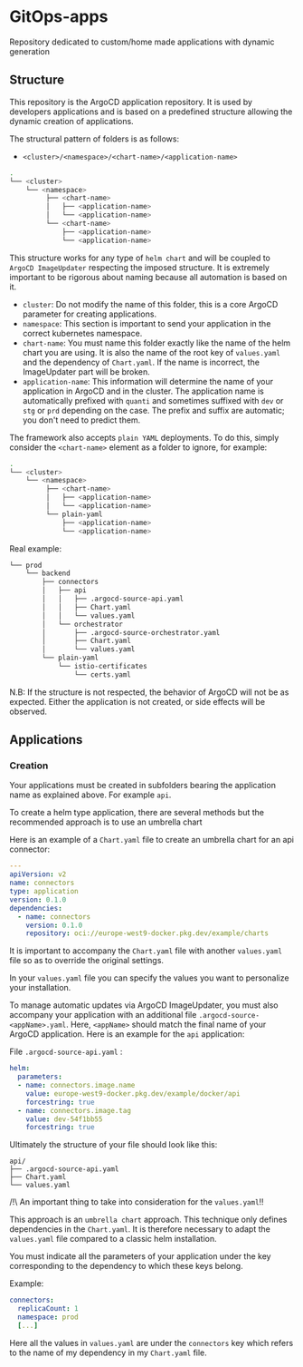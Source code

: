 # GitOps-apps
Repository dedicated to custom/home made applications with dynamic generation

## Structure

This repository is the ArgoCD application repository. It is used by developers applications and is based on a predefined structure allowing the dynamic creation of applications.

The structural pattern of folders is as follows:

- `<cluster>/<namespace>/<chart-name>/<application-name>`

```bash
.
└── <cluster>
    └── <namespace>
         ├── <chart-name>
         │   ├── <application-name>
         │   └── <application-name>
         └── <chart-name>
             ├── <application-name>
             └── <application-name>
```

This structure works for any type of `helm chart` and will be coupled to `ArgoCD ImageUpdater` respecting the imposed structure. It is extremely important to be rigorous about naming because all automation is based on it.

- `cluster`: Do not modify the name of this folder, this is a core ArgoCD parameter for creating applications.
- `namespace`: This section is important to send your application in the correct kubernetes namespace.
- `chart-name`: You must name this folder exactly like the name of the helm chart you are using. It is also the name of the root key of `values.yaml` and the dependency of `Chart.yaml`. If the name is incorrect, the ImageUpdater part will be broken.
- `application-name`: This information will determine the name of your application in ArgoCD and in the cluster. The application name is automatically prefixed with `quanti` and sometimes suffixed with `dev` or `stg` or `prd` depending on the case. The prefix and suffix are automatic; you don't need to predict them.

The framework also accepts `plain YAML` deployments. To do this, simply consider the `<chart-name>` element as a folder to ignore, for example:

```bash
.
└── <cluster>
    └── <namespace>
         ├── <chart-name>
         │   ├── <application-name>
         │   └── <application-name>
         └── plain-yaml
             ├── <application-name>
             └── <application-name>
```

Real example:

```bash
└── prod
    └── backend
        ├── connectors
        │   ├── api
        │   │   ├── .argocd-source-api.yaml
        │   │   ├── Chart.yaml
        │   │   └── values.yaml
        │   └── orchestrator
        │       ├── .argocd-source-orchestrator.yaml
        │       ├── Chart.yaml
        │       └── values.yaml
        └── plain-yaml
            └── istio-certificates
                └── certs.yaml
```
N.B: If the structure is not respected, the behavior of ArgoCD will not be as expected. Either the application is not created, or side effects will be observed.

## Applications

### Creation


Your applications must be created in subfolders bearing the application name as explained above. For example `api`.

To create a helm type application, there are several methods but the recommended approach is to use an umbrella chart

Here is an example of a `Chart.yaml` file to create an umbrella chart for an api connector:
```yaml
---
apiVersion: v2
name: connectors
type: application
version: 0.1.0
dependencies:
  - name: connectors
    version: 0.1.0
    repository: oci://europe-west9-docker.pkg.dev/example/charts
```

It is important to accompany the `Chart.yaml` file with another `values.yaml` file so as to override the original settings.

In your `values.yaml` file you can specify the values you want to personalize your installation.

To manage automatic updates via ArgoCD ImageUpdater, you must also accompany your application with an additional file `.argocd-source-<appName>.yaml`. Here, `<appName>` should match the final name of your ArgoCD application. Here is an example for the `api` application:


File `.argocd-source-api.yaml` :
```yaml
helm:
  parameters:
  - name: connectors.image.name
    value: europe-west9-docker.pkg.dev/example/docker/api
    forcestring: true
  - name: connectors.image.tag
    value: dev-54f1bb55
    forcestring: true
```

Ultimately the structure of your file should look like this:

```
api/
├── .argocd-source-api.yaml
├── Chart.yaml
└── values.yaml
```

/!\ An important thing to take into consideration for the `values.yaml`!!

This approach is an `umbrella chart` approach. This technique only defines dependencies in the `Chart.yaml`.
It is therefore necessary to adapt the `values.yaml` file compared to a classic helm installation.

You must indicate all the parameters of your application under the key corresponding to the dependency to which these keys belong.

Example:

```yaml
connectors:
  replicaCount: 1
  namespace: prod
  [...]
```

Here all the values in `values.yaml` are under the `connectors` key which refers to the name of my dependency in my `Chart.yaml` file.
